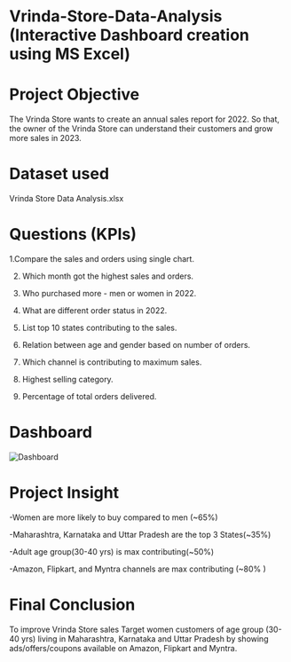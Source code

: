 # Vrinda-Store-Data-Analysis (Interactive Dashboard creation using MS Excel)
# Project Objective
The Vrinda Store wants to create an annual sales report for 2022. So that, the owner of the Vrinda Store can understand their customers and grow more sales in 2023.
# Dataset used
Vrinda Store Data Analysis.xlsx
# Questions (KPIs)
1.Compare the sales and orders using single chart.

2. Which month got the highest sales and orders.

3. Who purchased more - men or women in 2022.

4. What are different order status in 2022.

5. List top 10 states contributing to the sales.

6. Relation between age and gender based on number of orders.

7. Which channel is contributing to maximum sales.

8. Highest selling category.

9. Percentage of total orders delivered.

# Dashboard
![Dashboard](https://github.com/user-attachments/assets/dbe63042-7c58-4345-acb1-5c9d256cf46c)
# Project Insight
-Women are more likely to buy compared to men (~65%)

-Maharashtra, Karnataka and Uttar Pradesh are the top 3 States(~35%)

-Adult age group(30-40 yrs) is max contributing(~50%)

-Amazon, Flipkart, and Myntra channels are max contributing (~80% )
# Final Conclusion
 To improve Vrinda Store sales Target women customers of age group (30-40 yrs) living in Maharashtra, Karnataka and Uttar Pradesh by showing ads/offers/coupons available on Amazon, Flipkart and Myntra.

